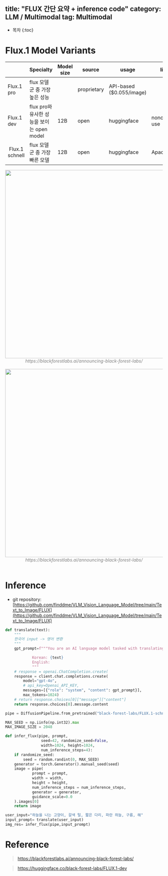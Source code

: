 
title: "FLUX 간단 요약 + inference code"
category: LLM / Multimodal
tag: Multimodal
---







* 목차
{:toc}











# Flux.1 Model Variants

<html>
  <table border="0" cellpadding="0" cellspacing="0" width="926" style="">
    <thead>
      <tr height="23" style="height:17.4pt">
        <th></th>
        <th>Specialty</th>
        <th>Model size</th>
        <th>source</th>
        <th>usage</th>
        <th>license&nbsp;</th>
        <th>base model</th>
        <th>training methode</th>
      </tr>
    </thead>
   <colgroup><col width="110" style="mso-width-source:userset;mso-width-alt:3507;width:82pt">
   <col width="87" style="mso-width-source:userset;mso-width-alt:2790;width:65pt">
   <col width="150" style="mso-width-source:userset;mso-width-alt:4787;width:112pt">
   <col width="191" style="mso-width-source:userset;mso-width-alt:6118;width:143pt">
   <col width="152" style="mso-width-source:userset;mso-width-alt:4864;width:114pt">
   <col width="236" style="mso-width-source:userset;mso-width-alt:7552;width:177pt">
   </colgroup>
    <tbody>
      <tr height="23" style="height:17.4pt">
        <td height="23" class="xl67" style="height:17.4pt">Flux.1 pro</td>
        <td>flux 모델군 중 가장 높은 성능</td>
        <td></td>
        <td>proprietary</td>
        <td>API-based ($0.055/image)</td>
        <td></td>
        <td rowspan="3" class="xl66">hybrid architecture of multimodal and parallel diffusion transformer<br>+ rotary positional embeddings<br>+ parallel attention layer</td>
        <td rowspan="3" class="xl66">Guidance Distillation + flow matching</td>
      </tr>
      <tr height="23" style="height:17.4pt">
        <td height="23" class="xl67" style="height:17.4pt">Flux.1 dev</td>
        <td>flux pro와 유사한 성능을 보이는 open model</td>
        <td>12B</td>
        <td>open</td>
        <td>huggingface</td>
        <td>noncommercial use</td>
      </tr>
      <tr height="23" style="height:17.4pt">
        <td height="23" class="xl67" style="height:17.4pt">&nbsp;Flux.1 schnell</td>
        <td>flux 모델군 중 가장 빠른 모델</td>
        <td>12B</td>
        <td>open</td>
        <td>huggingface</td>
        <td>Apache 2.0</td>
      </tr>
    </tbody>
  </table>
</html>


<center><img width="600" src="https://github.com/user-attachments/assets/fc883f10-7a38-42d9-ab39-7897d4fc9738"></center>
<center><em style="color:gray;">https://blackforestlabs.ai/announcing-black-forest-labs/</em></center><br>


<center><img width="600" src="https://github.com/user-attachments/assets/0c85b5f2-8b09-49b6-a4fa-df87d56ba405"></center>
<center><em style="color:gray;">https://blackforestlabs.ai/announcing-black-forest-labs/</em></center><br>


# Inference

- git repository: [https://github.com/finddme/VLM_Vision_Language_Model/tree/main/Text_to_Image/FLUX](https://github.com/finddme/VLM_Vision_Language_Model/tree/main/Text_to_Image/FLUX)

```python
def translate(text):
    """
    한국어 input -> 영어 변환
    """
    gpt_prompt=f"""You are an AI language model tasked with translating given Korean text into English text. 

            Korean: {text}
            English:
            """
    # response = openai.ChatCompletion.create(
    response = client.chat.completions.create(
        model="gpt-4o",
        # api_key=Openai_API_KEY,
        messages=[{"role": "system", "content": gpt_prompt}],
        max_tokens=1024)
    # return response.choices[0]["message"]["content"]
    return response.choices[0].message.content

pipe = DiffusionPipeline.from_pretrained("black-forest-labs/FLUX.1-schnell", torch_dtype=dtype).to(device)

MAX_SEED = np.iinfo(np.int32).max
MAX_IMAGE_SIZE = 2048

def infer_flux(pipe, prompt, 
                seed=42, randomize_seed=False, 
                width=1024, height=1024, 
                num_inference_steps=4):
    if randomize_seed:
        seed = random.randint(0, MAX_SEED)
    generator = torch.Generator().manual_seed(seed)
    image = pipe(
            prompt = prompt, 
            width = width,
            height = height,
            num_inference_steps = num_inference_steps, 
            generator = generator,
            guidance_scale=0.0
    ).images[0] 
    return image

user_input="하늘을 나는 고양이, 갈색 털, 짧은 다리, 파란 하늘, 구름, 해"
input_prompt= translate(user_input)
img_res= infer_flux(pipe,input_prompt)
```

# Reference

> https://blackforestlabs.ai/announcing-black-forest-labs/

> https://huggingface.co/black-forest-labs/FLUX.1-dev
